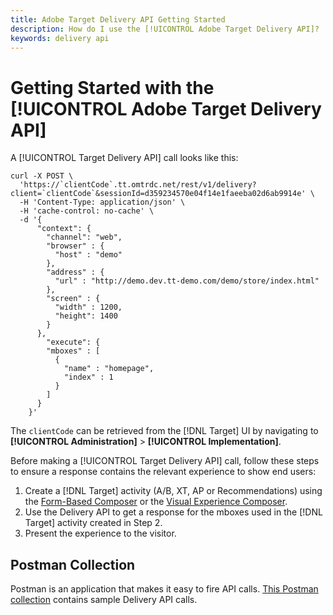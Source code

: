 ```yaml
---
title: Adobe Target Delivery API Getting Started
description: How do I use the [!UICONTROL Adobe Target Delivery API]?
keywords: delivery api
---
```


# Getting Started with the [!UICONTROL Adobe Target Delivery API]

A [!UICONTROL Target Delivery API] call looks like this:

```
curl -X POST \
  'https://`clientCode`.tt.omtrdc.net/rest/v1/delivery?client=`clientCode`&sessionId=d359234570e04f14e1faeeba02d6ab9914e' \
  -H 'Content-Type: application/json' \
  -H 'cache-control: no-cache' \
  -d '{
      "context": {
        "channel": "web",
        "browser" : {
          "host" : "demo"
        },
        "address" : {
          "url" : "http://demo.dev.tt-demo.com/demo/store/index.html"
        },
        "screen" : {
          "width" : 1200,
          "height": 1400
        }
      },
        "execute": {
        "mboxes" : [
          {
            "name" : "homepage",
            "index" : 1
          }
        ]
      }
    }'
```

The `clientCode` can be retrieved from the [!DNL Target] UI by navigating to **[!UICONTROL Administration]** > **[!UICONTROL Implementation]**.

Before making a [!UICONTROL Target Delivery API] call, follow these steps to ensure a response contains the relevant experience to show end users:

1. Create a [!DNL Target] activity (A/B, XT, AP or Recommendations) using the [Form-Based Composer](https://experienceleague.adobe.com/docs/target/using/experiences/form-experience-composer.html?lang=en) or the [Visual Experience Composer](https://experienceleague.adobe.com/docs/target/using/experiences/vec/visual-experience-composer.html).
1. Use the Delivery API to get a response for the mboxes used in the [!DNL Target] activity created in Step 2.
1. Present the experience to the visitor.

## Postman Collection

Postman is an application that makes it easy to fire API calls. [This Postman collection](https://run.pstmn.io/button.svg) contains sample Delivery API calls. 